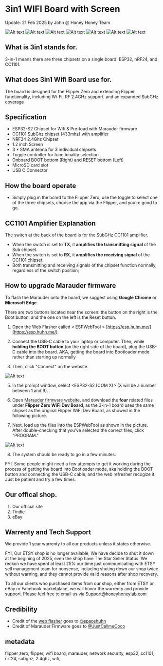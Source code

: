 # 3in1 WIFI Board with Screen
Update: 21 Feb 2025 by John @ Honey Honey Team

![Alt text](https://github.com/HoneyHoneyTeam/3in1-WIFI-Board-with-Screen/blob/main/Front.WithFZ.white.jpg)
![Alt text](https://github.com/HoneyHoneyTeam/3in1-WIFI-Board-with-Screen/blob/main/Front.withoutFZ.white.black.jpg)
![Alt text](https://github.com/HoneyHoneyTeam/3in1-WIFI-Board-with-Screen/blob/main/back.withoutFZ.white.black.jpg)
![Alt text](https://github.com/HoneyHoneyTeam/3in1-WIFI-Board-with-Screen/blob/main/Back.WithoutFZ%2Cwhite.black.jpg)
![Alt text](https://github.com/HoneyHoneyTeam/3in1-WIFI-Board-with-Screen/blob/main/side.withoutFZ.white.black.jpg)
![Alt text](https://github.com/HoneyHoneyTeam/3in1-WIFI-Board-with-Screen/blob/main/Top.withFZ.white.jpg)
![Alt text](https://github.com/HoneyHoneyTeam/3in1-WIFI-Board-with-Screen/blob/main/Top.WithFZ.black.jpg)
## What is 3in1 stands for.  

3-in-1 means there are three chipsets on a single board: ESP32, nRF24, and CC1101.

## What does 3in1 Wifi Board use for.

The board is designed for the Flipper Zero and extending Flipper functionality, including Wi-Fi, RF 2.4GHz support, and an expanded SubGHz coverage


## Specification

- ESP32-S2 Chipset for Wifi & Pre-load with Marauder firmware 
- CC1101 SubGhz chipset (433mhz) with amplifier
- NRF24 2.4Ghz Chipset 
- 1.2 inch Screen  
- 3 * SMA antenna for 3 individual chipsets 
- Toggle controller for functionality selection 
- Onboard BOOT bottom (Right) and RESET bottom (Left) 
- MicroSD card slot 
- USB C Connector
  
## How the board operate 

- Simply plug in the board to the Flipper Zero, use the toggle to select one of the three chipsets, choose the app via the Flipper, and you’re good to go.

## CC1101 Amplifier Explanation

The switch at the back of the board is for the SubGHz CC1101 amplifier. 
- When the switch is set to **TX**, it **amplifies the transmitting signal** of the Sub chipset. 
- When the switch is set to **RX**, it **amplifies the receiving signal** of the CC1101 chipset. 
- Both transmitting and receiving signals of the chipset function normally, regardless of the switch position;
  
## How to upgrade Marauder firmware

To flash the Marauder onto the board, we suggest using **Google Chrome** or **Microsoft Edge**.  

There are two buttons located near the screen: the button on the right is the Boot button, and the one on the left is the Reset button. 

1. Open the Web Flasher called < ESPWebTool > [https://esp.huhn.me/](https://esp.huhn.me/). 

2. Connect the USB-C cable to your laptop or computer. Then, while **holding the BOOT button** (on the right side of the board), plug the USB-C cable into the board. AKA, getting the board into Bootloader mode rather than starting up normally

3. Then, click "Connect" on the website.

![Alt text](https://github.com/HoneyHoneyTeam/3in1-WIFI-Board-with-Screen/blob/main/ESPwebtool.connect.png?raw=true)
   
5. In the prompt window, select <ESP32-S2 (COM X)> (X will be a number between 1 and 9). 

6. Open [Marauder firmware website](https://github.com/justcallmekoko/ESP32Marauder/wiki/update-firmware#using-spacehuhn-web-updater), and download the **four** related files under **Flipper Zero WiFi Dev Board**, as the 3-in-1 board uses the same chipset as the original Flipper WiFi Dev Board, as showed in the following picture. 

7. Next, load up the files into the ESPWebTool as shown in the picture. After double-checking that you've selected the correct files, click "PROGRAM."

![Alt text](https://github.com/HoneyHoneyTeam/3in1-WIFI-Board-with-Screen/blob/main/ESPwebtool.files.png?raw=true)   

8. The system should be ready to go in a few minutes.

FYI. Some people might need a few attempts to get it working during the process of getting the board into Bootloader mode, aka holding the BOOT button and connecting the USB-C cable, and the web refresher recogize it. Just be patient and try a few times.

## Our offical shop. 
1. Our official site
2. Tindie
3. eBay

## Warrenty and Tech Support

We provide 1 year warrenty to all our products unless it states otherwise. 

FYI, Our ETSY shop is no longer available, We have decide to shut it down at the begining of 2025, even the shop have The Star Seller Status. We reckon we have spent at least 25% our time just communicating with ETSY sell management team for nonsense, including shuting down our shop twice without warning, and they cannot provide valid reasons after shop recovery. 

To all our clients who purchased items from our shop, either from ETSY or eBay or Facebook marketplace, we will honor the warrenty and provide support. Please feel free to email us via Support@honeyhoneylab.com 

## Credibility
- Credit of the [web flasher](https://esp.huhn.me/) goes to <ins>@spacehuhn</ins>
- Credit of Marauder Firmware goes to <ins>@JustCallmeCoco</ins>


## metadata ###
flipper zero, flipper, wifi board, marauder, network security, esp32, cc1101, nrf24, subghz, 2.4ghz, wifi, 
